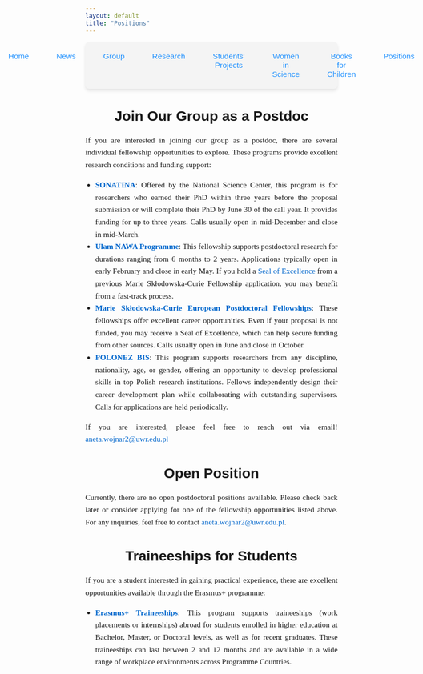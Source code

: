 ```yaml
---
layout: default
title: "Positions"
---
```



<nav style="background-color: #f4f4f4; padding: 10px; border-radius: 8px; box-shadow: 0 4px 6px rgba(0, 0, 0, 0.1);">
  <ul style="list-style: none; display: flex; justify-content: center; gap: 15px; padding: 0; margin: 0;">
    <li style="flex: 1; text-align: center;">
      <a href="{{ site.baseurl }}/" 
         style="text-decoration: none; color: #1e90ff; font-family: 'Arial', sans-serif; font-size: 1.1em; padding: 10px 20px; display: inline-block; border-radius: 6px; transition: background-color 0.3s;">
         Home
      </a>
    </li>
    <li style="flex: 1; text-align: center;">
      <a href="{{ site.baseurl }}/news/" 
         style="text-decoration: none; color: #1e90ff; font-family: 'Arial', sans-serif; font-size: 1.1em; padding: 10px 20px; display: inline-block; border-radius: 6px; transition: background-color 0.3s;">
         News
      </a>
    </li>
    <li style="flex: 1; text-align: center;">
      <a href="{{ site.baseurl }}/group/" 
         style="text-decoration: none; color: #1e90ff; font-family: 'Arial', sans-serif; font-size: 1.1em; padding: 10px 20px; display: inline-block; border-radius: 6px; transition: background-color 0.3s;">
         Group
      </a>
    </li>
    <li style="flex: 1; text-align: center;">
      <a href="{{ site.baseurl }}/research/" 
         style="text-decoration: none; color: #1e90ff; font-family: 'Arial', sans-serif; font-size: 1.1em; padding: 10px 20px; display: inline-block; border-radius: 6px; transition: background-color 0.3s;">
         Research
      </a>
    </li>
    <li style="flex: 1; text-align: center;">
      <a href="{{ site.baseurl }}/Students' projects/" 
         style="text-decoration: none; color: #1e90ff; font-family: 'Arial', sans-serif; font-size: 1.1em; padding: 10px 20px; display: inline-block; border-radius: 6px; transition: background-color 0.3s;">
         Students' Projects
      </a>
    </li>
    <li style="flex: 1; text-align: center;">
      <a href="{{ site.baseurl }}/women-in-science/" 
         style="text-decoration: none; color: #1e90ff; font-family: 'Arial', sans-serif; font-size: 1.1em; padding: 10px 20px; display: inline-block; border-radius: 6px; transition: background-color 0.3s;">
         Women in Science
      </a>
    </li>
    <li style="flex: 1; text-align: center;">
      <a href="{{ site.baseurl }}/books-for-children/" 
         style="text-decoration: none; color: #1e90ff; font-family: 'Arial', sans-serif; font-size: 1.1em; padding: 10px 20px; display: inline-block; border-radius: 6px; transition: background-color 0.3s;">
         Books for Children
      </a>
    </li>
    <li style="flex: 1; text-align: center;">
      <a href="{{ site.baseurl }}/positions/" 
         style="text-decoration: none; color: #1e90ff; font-family: 'Arial', sans-serif; font-size: 1.1em; padding: 10px 20px; display: inline-block; border-radius: 6px; transition: background-color 0.3s;">
         Positions
      </a>
    </li>
  </ul>
</nav>

<h1 style="text-align: center; font-family: 'Arial', sans-serif; font-size: 2em; margin-bottom: 20px;">Join Our Group as a Postdoc</h1>

<div style="font-family: 'Georgia', serif; font-size: 1.1em; line-height: 1.6; text-align: justify;">
  <p>If you are interested in joining our group as a postdoc, there are several individual fellowship opportunities to explore. These programs provide excellent research conditions and funding support:</p>

  <ul style="list-style-type: disc; padding-left: 20px;">
    <li>
      <strong><a href="https://www.ncn.gov.pl/en/finansowanie-nauki/konkursy/typy/11" style="color: #0066cc; text-decoration: none;">SONATINA</a></strong>: Offered by the National Science Center, this program is for researchers who earned their PhD within three years before the proposal submission or will complete their PhD by June 30 of the call year. It provides funding for up to three years. Calls usually open in mid-December and close in mid-March.
    </li>
    <li>
      <strong><a href="https://nawa.gov.pl/en/scientists/the-ulam-programme" style="color: #0066cc; text-decoration: none;">Ulam NAWA Programme</a></strong>: This fellowship supports postdoctoral research for durations ranging from 6 months to 2 years. Applications typically open in early February and close in early May. If you hold a <a href="https://research-and-innovation.ec.europa.eu/funding/funding-opportunities/seal-excellence_en" style="color: #0066cc; text-decoration: none;">Seal of Excellence</a> from a previous Marie Skłodowska-Curie Fellowship application, you may benefit from a fast-track process.
    </li>
    <li>
      <strong><a href="https://marie-sklodowska-curie-actions.ec.europa.eu/actions/postdoctoral-fellowships" style="color: #0066cc; text-decoration: none;">Marie Skłodowska-Curie European Postdoctoral Fellowships</a></strong>: These fellowships offer excellent career opportunities. Even if your proposal is not funded, you may receive a Seal of Excellence, which can help secure funding from other sources. Calls usually open in June and close in October.
    </li>
    <li>
      <strong><a href="https://polonezbis.eu/en/programme/" style="color: #0066cc; text-decoration: none;">POLONEZ BIS</a></strong>: This program supports researchers from any discipline, nationality, age, or gender, offering an opportunity to develop professional skills in top Polish research institutions. Fellows independently design their career development plan while collaborating with outstanding supervisors. Calls for applications are held periodically.
    </li>
  </ul>

  <p>If you are interested, please feel free to reach out via email! <a href="mailto:aneta.wojnar2@uwr.edu.pl" style="color: #0066cc; text-decoration: none;">aneta.wojnar2@uwr.edu.pl</a></p>
</div>


<h1 style="text-align: center; font-family: 'Arial', sans-serif; font-size: 2em; margin-top: 40px; margin-bottom: 20px;">Open Position</h1>

<div style="font-family: 'Georgia', serif; font-size: 1.1em; line-height: 1.6; text-align: justify;">
  <p>Currently, there are no open postdoctoral positions available. Please check back later or consider applying for one of the fellowship opportunities listed above. For any inquiries, feel free to contact <a href="mailto:aneta.wojnar2@uwr.edu.pl" style="color: #0066cc; text-decoration: none;">aneta.wojnar2@uwr.edu.pl</a>.</p>
</div>



<h1 style="text-align: center; font-family: 'Arial', sans-serif; font-size: 2em; margin-bottom: 20px;">Traineeships for Students</h1>

<div style="font-family: 'Georgia', serif; font-size: 1.1em; line-height: 1.6; text-align: justify;">
  <p>If you are a student interested in gaining practical experience, there are excellent opportunities available through the Erasmus+ programme:</p>

  <ul style="list-style-type: disc; padding-left: 20px;">
    <li>
      <strong><a href="https://erasmus-plus.ec.europa.eu/opportunities/opportunities-for-individuals/students/traineeships-abroad-for-students" style="color: #0066cc; text-decoration: none;">Erasmus+ Traineeships</a></strong>: This program supports traineeships (work placements or internships) abroad for students enrolled in higher education at Bachelor, Master, or Doctoral levels, as well as for recent graduates. These traineeships can last between 2 and 12 months and are available in a wide range of workplace environments across Programme Countries.
    </li>
  </ul>

</div>















